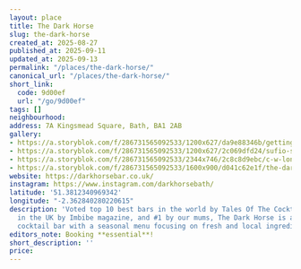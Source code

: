 ```yaml
---
layout: place
title: The Dark Horse
slug: the-dark-horse
created_at: 2025-08-27
published_at: 2025-09-11
updated_at: 2025-09-13
permalink: "/places/the-dark-horse/"
canonical_url: "/places/the-dark-horse/"
short_link:
  code: 9d00ef
  url: "/go/9d00ef"
tags: []
neighbourhood:
address: 7A Kingsmead Square, Bath, BA1 2AB
gallery:
- https://a.storyblok.com/f/286731565092533/1200x627/da9e88346b/getting-started.jpg
- https://a.storyblok.com/f/286731565092533/1200x627/2c069dfd24/sufio-sessions-berlin.jpg
- https://a.storyblok.com/f/286731565092533/2344x746/2c8c8d9ebc/c-w-london.png
- https://a.storyblok.com/f/286731565092533/1600x900/d041c62e1f/the-dark-horse.webp
website: https://darkhorsebar.co.uk/
instagram: https://www.instagram.com/darkhorsebath/
latitude: '51.3812340969342'
longitude: "-2.362840280220615"
description: 'Voted top 10 best bars in the world by Tales Of The Cocktail, top 3
  in the UK by Imbibe magazine, and #1 by our mums, The Dark Horse is an independent
  cocktail bar with a seasonal menu focusing on fresh and local ingredients.'
editors_note: Booking **essential**!
short_description: ''
price:
---
```

